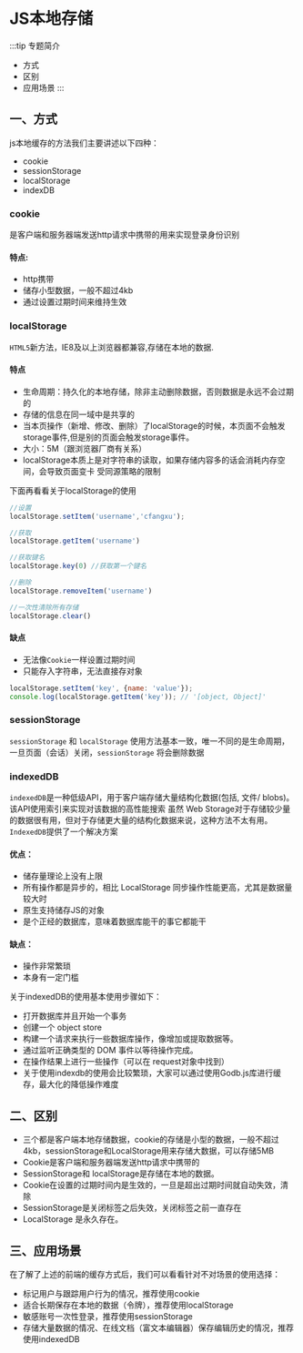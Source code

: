 # JS本地存储
:::tip 专题简介
- 方式
- 区别
- 应用场景
:::
## 一、方式
js本地缓存的方法我们主要讲述以下四种：
- cookie
- sessionStorage
- localStorage
- indexDB

### cookie
是客户端和服务器端发送http请求中携带的用来实现登录身份识别

#### 特点:
- http携带
- 储存小型数据，一般不超过4kb
- 通过设置过期时间来维持生效

### localStorage
`HTML5`新方法，IE8及以上浏览器都兼容,存储在本地的数据.

#### 特点
- 生命周期：持久化的本地存储，除非主动删除数据，否则数据是永远不会过期的
- 存储的信息在同一域中是共享的
- 当本页操作（新增、修改、删除）了localStorage的时候，本页面不会触发storage事件,但是别的页面会触发storage事件。
- 大小：5M（跟浏览器厂商有关系）
- localStorage本质上是对字符串的读取，如果存储内容多的话会消耗内存空间，会导致页面变卡
受同源策略的限制

下面再看看关于localStorage的使用
```js
//设置
localStorage.setItem('username','cfangxu');

//获取
localStorage.getItem('username')

//获取键名
localStorage.key(0) //获取第一个键名

//删除
localStorage.removeItem('username')

//一次性清除所有存储
localStorage.clear()
```
#### 缺点
- 无法像`Cookie`一样设置过期时间
- 只能存入字符串，无法直接存对象

```js
localStorage.setItem('key', {name: 'value'});
console.log(localStorage.getItem('key')); // '[object, Object]'
```

### sessionStorage
`sessionStorage` 和 `localStorage` 使用方法基本一致，唯一不同的是生命周期，一旦页面（会话）关闭，`sessionStorage` 将会删除数据


### indexedDB
`indexedDB`是一种低级API，用于客户端存储大量结构化数据(包括, 文件/ blobs)。该API使用索引来实现对该数据的高性能搜索
虽然 Web Storage对于存储较少量的数据很有用，但对于存储更大量的结构化数据来说，这种方法不太有用。`IndexedDB`提供了一个解决方案

#### 优点：
- 储存量理论上没有上限
- 所有操作都是异步的，相比 LocalStorage 同步操作性能更高，尤其是数据量较大时
- 原生支持储存JS的对象
- 是个正经的数据库，意味着数据库能干的事它都能干

#### 缺点：
- 操作非常繁琐
- 本身有一定门槛

关于indexedDB的使用基本使用步骤如下：
- 打开数据库并且开始一个事务
- 创建一个 object store
- 构建一个请求来执行一些数据库操作，像增加或提取数据等。
- 通过监听正确类型的 DOM 事件以等待操作完成。
- 在操作结果上进行一些操作（可以在 request对象中找到）
- 关于使用indexdb的使用会比较繁琐，大家可以通过使用Godb.js库进行缓存，最大化的降低操作难度

## 二、区别

- 三个都是客户端本地存储数据，cookie的存储是小型的数据，一般不超过4kb，sessionStorage和LocalStorage用来存储大数据，可以存储5MB
- Cookie是客户端和服务器端发送http请求中携带的
- SessionStorage和 localStorage是存储在本地的数据。
- Cookie在设置的过期时间内是生效的，一旦是超出过期时间就自动失效，清除
- SessionStorage是关闭标签之后失效，关闭标签之前一直存在
- LocalStorage 是永久存在。

## 三、应用场景

在了解了上述的前端的缓存方式后，我们可以看看针对不对场景的使用选择：

- 标记用户与跟踪用户行为的情况，推荐使用cookie
- 适合长期保存在本地的数据（令牌），推荐使用localStorage
- 敏感账号一次性登录，推荐使用sessionStorage
- 存储大量数据的情况、在线文档（富文本编辑器）保存编辑历史的情况，推荐使用indexedDB